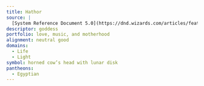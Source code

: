 ```yaml
---
title: Hathor
source: |
  [System Reference Document 5.0](https://dnd.wizards.com/articles/features/systems-reference-document-srd)
descriptor: goddess
portfolio: love, music, and motherhood
alignment: neutral good
domains:
  - Life
  - Light
symbol: horned cow’s head with lunar disk
pantheons:
  - Egyptian
---
```

